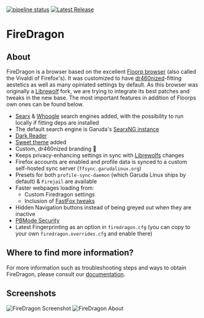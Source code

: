[![pipeline status](https://gitlab.com/garuda-linux/firedragon/builder/badges/main/pipeline.svg)](https://gitlab.com/garuda-linux/firedragon/builder/-/commits/main)
[![Latest Release](https://gitlab.com/garuda-linux/firedragon/builder/-/badges/release.svg)](https://gitlab.com/garuda-linux/firedragon/builder/-/releases)

# FireDragon

## About

FireDragon is a browser based on the excellent [Floorp browser](https://floorp.app/en) (also called the Vivaldi of Firefox's). It was customized to have [dr460nized](https://garudalinux.org/images/garuda/download/dr460nized/garuda-dr460nized.webp)-fitting aestetics as well as many opiniated settings by default. As this browser was originally a [Librewolf](https://librewolf.org) fork, we are trying to integrate its best patches and tweaks in the new base. The most important features in addition of Floorps own ones can be found below.

- [Searx](https://searx.garudalinux.org/) & [Whoogle](https://search.garudalinux.org/) search engines added, with the possibility to run locally if fitting deps are installed
- The default search engine is Garuda's [SearxNG instance](https://searx.garudalinux.org)
- [Dark Reader](https://addons.mozilla.org/en-US/firefox/addon/darkreader/)
- [Sweet theme](https://github.com/EliverLara/firefox-sweet-theme) added
- Custom, dr460nized branding :dragon:
- Keeps privacy-enhancing settings in sync with [Librewolfs](https://librewolf.org) changes
- Firefox accounts are enabled and profile data is synced to a custom self-hosted sync server (`ffsync.garudalinux.org`)
- Presets for both `profile-sync-daemon` (which Garuda Linux ships by default) & `Firejail` are available
- Faster webpages loading from:
  - Custom Firedragon settings
  - Inclusion of [FastFox tweaks](https://github.com/yokoffing/Betterfox/blob/main/README.md)
- Hidden Navigation buttons instead of being greyed out when they are inactive
- [PBMode Security](https://wiki.mozilla.org/Security/Tracking_protection)
- Latest Fingerprinting as an option in `firedragon.cfg` (you can copy to your own `firedragon.overrides.cfg` and enable there)

## Where to find more information?

For more information such as troubleshooting steps and ways to obtain FireDragon, please consult our [documentation](https://firedragon.garudalinux.org).

## Screenshots

<img src="https://gitlab.com/garuda-linux/firedragon/settings/-/raw/master/home.png" alt="FireDragon Screenshot">
<img src="https://gitlab.com/garuda-linux/firedragon/settings/-/raw/master/about.png" alt="FireDragon About">
